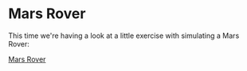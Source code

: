 # Mars Rover #

This time we're having a look at a little exercise with simulating a Mars Rover:

[Mars Rover](https://github.com/davidwhitney/CodeDojos/tree/master/MarsRover)
